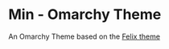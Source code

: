 # Min - Omarchy Theme

An Omarchy Theme based on the [Felix theme](https://github.com/TyRichards/omarchy-felix-theme)
